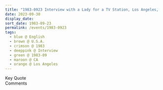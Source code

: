 ```yaml
---
title: "1983-0923 Interview with a Lady for a TV Station, Los Angeles, CA, U.S.A. (other dates 19, 20, 21, and 22)"
date: 2023-09-30
display_date: 
sort_date: 1983-09-23
permalink: /events/1983-0923
tags:
  - blue @ English
  - brown @ U.S.A.
  - crimson @ 1983
  - deeppink @ Interview 
  - green @ 1983-09
  - maroon @ CA
  - orange @ Los Angeles
---
```


<wave-list>
  <list-title color="green" width="75">Key Quote</list-title>
  <list-item color="BlanchedAlmond"  width="200"></list-item>
  <list-item color="Lavender"></list-item>
  <list-item color="BlanchedAlmond"></list-item>
</wave-list>

<br>

<wave-list>
  <list-title color="green" width="75">Comments</list-title>
  <list-item color="BlanchedAlmond"  width="200"></list-item>
  <list-item color="Lavender"></list-item>
  <list-item color="BlanchedAlmond"></list-item>
</wave-list>
